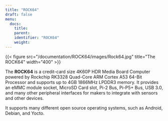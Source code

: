 ```yaml
---
title: "ROCK64"
draft: false
menu:
  docs:
    title:
    parent:
    identifier: "ROCK64"
    weight: 
---
```


{{< figure src="/documentation/ROCK64/images/Rock64.jpg" title="The ROCK64" width="400" >}}

The **ROCK64** is a credit-card size 4K60P HDR Media Board Computer powered by Rockchip RK3328 Quad-Core ARM Cortex A53 64-Bit Processor and supports up to 4GB 1866MHz LPDDR3 memory. It provides an eMMC module socket, MicroSD Card slot, Pi-2 Bus, Pi-P5+ Bus, USB 3.0, and many other peripheral interfaces for makers to integrate with sensors and other devices.

It supports many different open source operating systems, such as Android, Debian, and Yocto.
